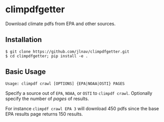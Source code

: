 # climpdfgetter

Download climate pdfs from EPA and other sources.

## Installation

```
$ git clone https://github.com/jlnav/climpdfgetter.git
$ cd climpdfgetter; pip install -e .
```

## Basic Usage

```Usage: climpdf crawl [OPTIONS] {EPA|NOAA|OSTI} PAGES```

Specify a source out of ``EPA``, ``NOAA``, or ``OSTI`` to ``climpdf crawl``.
Optionally specify the number of *pages* of results.

For instance ``climpdf crawl EPA 3`` will download 450 pdfs since the base EPA
results page returns 150 results.
